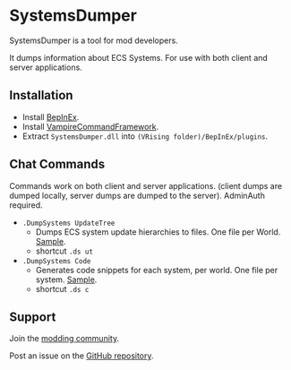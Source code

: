# SystemsDumper

SystemsDumper is a tool for mod developers.

It dumps information about ECS Systems. For use with both client and server applications.


## Installation

- Install [BepInEx](https://v-rising.thunderstore.io/package/BepInEx/BepInExPack_V_Rising/).
- Install [VampireCommandFramework](https://thunderstore.io/c/v-rising/p/deca/VampireCommandFramework/).
- Extract `SystemsDumper.dll` into `(VRising folder)/BepInEx/plugins`.


## Chat Commands

Commands work on both client and server applications. (client dumps are dumped locally, server dumps are dumped to the server). AdminAuth required.

- `.DumpSystems UpdateTree`
  - Dumps ECS system update hierarchies to files. One file per World. [Sample](https://github.com/cheesasaurus/v-rising-modding-notes/blob/main/Dumps/VRisingDedicatedServer/Systems/Server/UpdateTree.txt).
  - shortcut `.ds ut`
- `.DumpSystems Code`
  - Generates code snippets for each system, per world. One file per system. [Sample](https://github.com/cheesasaurus/v-rising-modding-notes/blob/main/Dumps/VRisingDedicatedServer/Systems/Server/Code/ProjectM.CastleBuilding.CastleBuildingWorkstationsSystem.cs).
  - shortcut `.ds c`


## Support

Join the [modding community](https://vrisingmods.com/discord).

Post an issue on the [GitHub repository](https://github.com/cheesasaurus/ProfuselyViolentProgression). 
